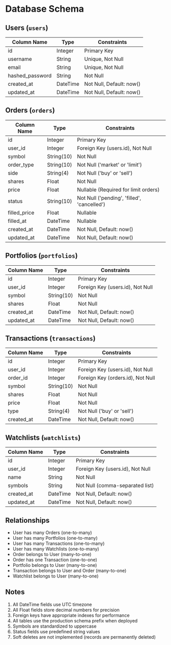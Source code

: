 # Database Schema

## Users (`users`)
| Column Name | Type | Constraints |
|------------|------|-------------|
| id | Integer | Primary Key |
| username | String | Unique, Not Null |
| email | String | Unique, Not Null |
| hashed_password | String | Not Null |
| created_at | DateTime | Not Null, Default: now() |
| updated_at | DateTime | Not Null, Default: now() |

## Orders (`orders`)
| Column Name | Type | Constraints |
|------------|------|-------------|
| id | Integer | Primary Key |
| user_id | Integer | Foreign Key (users.id), Not Null |
| symbol | String(10) | Not Null |
| order_type | String(10) | Not Null ('market' or 'limit') |
| side | String(4) | Not Null ('buy' or 'sell') |
| shares | Float | Not Null |
| price | Float | Nullable (Required for limit orders) |
| status | String(10) | Not Null ('pending', 'filled', 'cancelled') |
| filled_price | Float | Nullable |
| filled_at | DateTime | Nullable |
| created_at | DateTime | Not Null, Default: now() |
| updated_at | DateTime | Not Null, Default: now() |

## Portfolios (`portfolios`)
| Column Name | Type | Constraints |
|------------|------|-------------|
| id | Integer | Primary Key |
| user_id | Integer | Foreign Key (users.id), Not Null |
| symbol | String(10) | Not Null |
| shares | Float | Not Null |
| created_at | DateTime | Not Null, Default: now() |
| updated_at | DateTime | Not Null, Default: now() |

## Transactions (`transactions`)
| Column Name | Type | Constraints |
|------------|------|-------------|
| id | Integer | Primary Key |
| user_id | Integer | Foreign Key (users.id), Not Null |
| order_id | Integer | Foreign Key (orders.id), Not Null |
| symbol | String(10) | Not Null |
| shares | Float | Not Null |
| price | Float | Not Null |
| type | String(4) | Not Null ('buy' or 'sell') |
| created_at | DateTime | Not Null, Default: now() |

## Watchlists (`watchlists`)
| Column Name | Type | Constraints |
|------------|------|-------------|
| id | Integer | Primary Key |
| user_id | Integer | Foreign Key (users.id), Not Null |
| name | String | Not Null |
| symbols | String | Not Null (comma-separated list) |
| created_at | DateTime | Not Null, Default: now() |
| updated_at | DateTime | Not Null, Default: now() |

## Relationships
- User has many Orders (one-to-many)
- User has many Portfolios (one-to-many)
- User has many Transactions (one-to-many)
- User has many Watchlists (one-to-many)
- Order belongs to User (many-to-one)
- Order has one Transaction (one-to-one)
- Portfolio belongs to User (many-to-one)
- Transaction belongs to User and Order (many-to-one)
- Watchlist belongs to User (many-to-one)

## Notes
1. All DateTime fields use UTC timezone
2. All Float fields store decimal numbers for precision
3. Foreign keys have appropriate indexes for performance
4. All tables use the production schema prefix when deployed
5. Symbols are standardized to uppercase
6. Status fields use predefined string values
7. Soft deletes are not implemented (records are permanently deleted) 